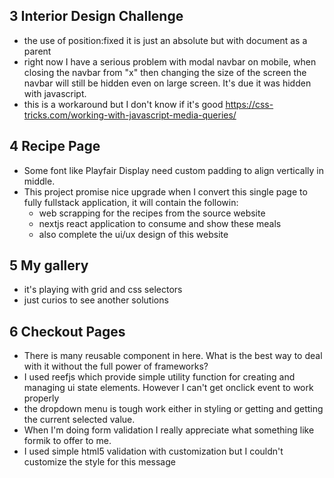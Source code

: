 ## 3 Interior Design Challenge
- the use of position:fixed it is just an absolute but with document as a parent 
- right now I have a serious problem with modal navbar on mobile, when closing the navbar from "x" then changing the size of the screen the navbar will still be hidden even on large screen. It's due it was hidden with javascript.
- this is a workaround but I don't know if it's good https://css-tricks.com/working-with-javascript-media-queries/


## 4 Recipe Page
- Some font like Playfair Display need custom padding to align vertically in middle.
- This project promise nice upgrade when I convert this single page to fully fullstack application, it will contain the followin: 
  - web scrapping for the recipes from the source website
  - nextjs react application to consume and show these meals
  - also complete the ui/ux design of this website


## 5 My gallery 
- it's playing with grid and css selectors 
- just curios to see another solutions

## 6 Checkout Pages 
- There is many reusable component in here. What is the best way to deal with it without the full power of frameworks?
- I used reefjs which provide simple utility function for creating and managing ui state elements. However I can't get onclick event to work properly
- the dropdown menu is tough work either in styling or getting and getting the current selected value.
- When I'm doing form validation I really appreciate what something like formik to offer to me. 
- I used simple html5 validation with customization but I couldn't customize the style for this message